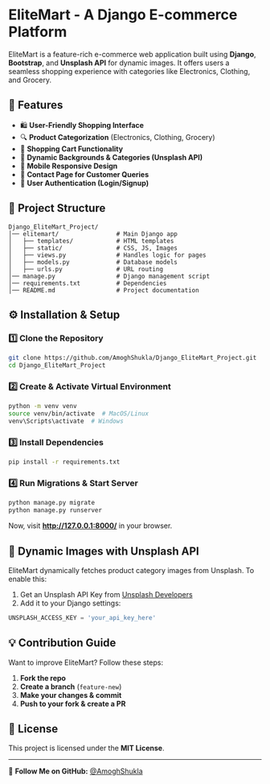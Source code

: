 # EliteMart - A Django E-commerce Platform

EliteMart is a feature-rich e-commerce web application built using **Django**, **Bootstrap**, and **Unsplash API** for dynamic images. It offers users a seamless shopping experience with categories like Electronics, Clothing, and Grocery.

## 🚀 Features
- 🛍️ **User-Friendly Shopping Interface**
- 🔍 **Product Categorization** (Electronics, Clothing, Grocery)
- 🛒 **Shopping Cart Functionality**
- 🔄 **Dynamic Backgrounds & Categories (Unsplash API)**
- 📱 **Mobile Responsive Design**
- 📩 **Contact Page for Customer Queries**
- 🔐 **User Authentication (Login/Signup)**

## 📂 Project Structure
```
Django_EliteMart_Project/
│── elitemart/                # Main Django app
│   ├── templates/            # HTML templates
│   ├── static/               # CSS, JS, Images
│   ├── views.py              # Handles logic for pages
│   ├── models.py             # Database models
│   ├── urls.py               # URL routing
│── manage.py                 # Django management script
│── requirements.txt          # Dependencies
│── README.md                 # Project documentation
```

## ⚙️ Installation & Setup
### 1️⃣ Clone the Repository
```sh
git clone https://github.com/AmoghShukla/Django_EliteMart_Project.git
cd Django_EliteMart_Project
```
### 2️⃣ Create & Activate Virtual Environment
```sh
python -m venv venv
source venv/bin/activate  # MacOS/Linux
venv\Scripts\activate  # Windows
```
### 3️⃣ Install Dependencies
```sh
pip install -r requirements.txt
```
### 4️⃣ Run Migrations & Start Server
```sh
python manage.py migrate
python manage.py runserver
```
Now, visit **http://127.0.0.1:8000/** in your browser.

## 📸 Dynamic Images with Unsplash API
EliteMart dynamically fetches product category images from Unsplash. To enable this:
1. Get an Unsplash API Key from [Unsplash Developers](https://unsplash.com/developers)
2. Add it to your Django settings:
```python
UNSPLASH_ACCESS_KEY = 'your_api_key_here'
```

## 💡 Contribution Guide
Want to improve EliteMart? Follow these steps:
1. **Fork the repo**
2. **Create a branch** (`feature-new`)
3. **Make your changes & commit**
4. **Push to your fork & create a PR**

## 📜 License
This project is licensed under the **MIT License**.

---
🔗 **Follow Me on GitHub:** [@AmoghShukla](https://github.com/AmoghShukla)

